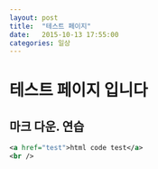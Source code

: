 ```yaml
---
layout: post
title:  "테스트 페이지"
date:   2015-10-13 17:55:00
categories: 일상
---
```


# 테스트 페이지 입니다

## 마크 다운. 연습

```xml
<a href="test">html code test</a>
<br />
```

